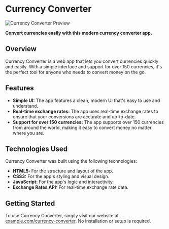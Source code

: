# Currency Converter

![Currency Converter Preview](https://example.com/preview.png)

**Convert currencies easily with this modern currency converter app.**

## Overview

Currency Converter is a web app that lets you convert currencies quickly and easily. With a simple interface and support for over 150 currencies, it's the perfect tool for anyone who needs to convert money on the go.

## Features

- **Simple UI:** The app features a clean, modern UI that's easy to use and understand.
- **Real-time exchange rates:** The app uses real-time exchange rates to ensure that your conversions are accurate and up-to-date.
- **Support for over 150 currencies:** The app supports over 150 currencies from around the world, making it easy to convert money no matter where you are.

## Technologies Used

Currency Converter was built using the following technologies:

- **HTML5:** For the structure and layout of the app.
- **CSS3:** For the app's styling and visual design.
- **JavaScript:** For the app's logic and interactivity.
- **Exchange Rates API:** For real-time exchange rate data.

## Getting Started

To use Currency Converter, simply visit our website at [example.com/currency-converter](https://example.com/currency-converter). No installation or setup is required.

